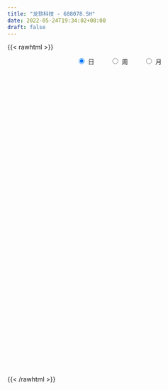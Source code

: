 ```yaml
---
title: "龙软科技 - 688078.SH"
date: 2022-05-24T19:34:02+08:00
draft: false
---
```

{{< rawhtml >}}
    <div style="text-align: center">
        <label style="padding: 1rem;"><input style="margin-right: .5rem" type="radio" name="period" value="D" checked onclick="period_change(this)">日</label>
        <label style="padding: 1rem;"><input style="margin-right: .5rem" type="radio" name="period" value="W" onclick="period_change(this)">周</label>
        <label style="padding: 1rem;"><input style="margin-right: .5rem" type="radio" name="period" value="M" onclick="period_change(this)">月</label>
    </div>
    <div id="chart" style="height: 700px;"></div> 
    <script type="text/javascript">
        const D_v = [3347.91,2958.05,4253.71,2384.46,2869.28,2880.48,3895.31,14951.91,37761.7,52532.53,95280.37,53285.1,55442.01,65641.2,58856.73,38584.21,38220.33,39480.1,41268.22,19496.57,48606.63,83011.8,58231.96,30424.63,44444.43,40282.33,37737.22,34649.84,32855.78,38092.8,26852.49,19913.85,25178.53,27197.74,24350.46,18168.72,23297.88,31783.23,24109.52,21969.27,20465.96,22373.16,18227.17,13325.61,9076.56,14297.14,23288.25,11866.44,12170.57,14329.07,16183.72,19615.02,21049.87,21645.97,19794.25,13628.44,19481.62,21563.45,22774.48,17848.48,14869.9,13517.25,19126.38,13416.52,30444.36,50697.19,20904.3,19815.69,36785.46,14796.67,13150.85,16101.46,12131.3,24741.67,38521.7,30858.49,13915.77,14799.04,9566.1,9844.14,8336.11,10310.3,11204.02,6925.48,5375.64,10021.61,9330.09,9791.66,9012.9,6034.76,4314.62,6408.19,5714.11,5237.77,5268.48,4436.56,5505.54,5655.45,3059.22,5112.79,3271.05,3073.6,2970.61,5963.13,4252.0,4049.64,7891.03,3437.72,3549.46,9377.96,12422.2,5409.84,9146.55,9115.31,8383.23,7322.19,5115.99,5915.71,4321.92,19150.09,22849.2,11527.44,7978.35,6647.62,7075.58,12014.35,5700.66,8920.65,4580.02,6734.86,6608.66,8459.05,5583.22,10847.96,7048.86,5367.73,4973.97,4604.39,2664.89,3566.41,3847.49,5534.55,2460.88,4373.47,4548.01,8086.47,2431.18,2719.26,2611.41,3210.44,2710.4,4616.62,3433.89,2312.0,3888.16,2742.72,2782.41,3874.95,9638.37,8171.16,4855.52,7711.57,4001.44,7966.29,10264.48,3544.82,2429.98,1934.95,4075.03,3755.34,5223.64,5070.69,13935.18,7323.8,5314.65,3291.64,3122.78,3727.01,2976.97,2280.91,2226.74,3852.88,1956.33,2617.35,1575.91,1895.35,4544.64,1835.93,1641.78,1676.78,2284.52,1801.63,2789.01,10335.48,6076.49,3008.28,1775.04,2944.97,1997.25,2468.36,3052.51,2665.08,3930.56,2286.86,2396.67,4882.29,5467.85,2934.61,2136.1,5040.38,5366.84,6558.66,2990.66,3637.5,7029.51,4427.37,3663.56,3886.59,9497.78,15432.83,16426.81,14176.66,14139.91,8824.0,7052.44,9560.96,11522.41,7322.41,3135.14,10715.84,15423.38,9464.95,6658.42,7940.83,8228.74,6589.04,13773.59,13900.86,8953.02,8930.78,7883.82,4516.02,2482.51,3485.08,4744.64,4588.78,2670.04,3392.59,3181.81,8618.98]
const D_histogram = [0.0,0.0091067806,0.0219364147,0.0097202748,-0.0182140118,-0.0297393816,-0.0544246945,0.0295441296,0.3776676217,0.9318985228,1.415976326,1.5032289035,1.5679060389,1.6546163897,1.4562007685,1.1800637027,0.8670046804,0.8136493956,0.7457009482,0.5943273011,0.9144042219,1.2928258328,1.1900883939,0.9166207761,0.8358367714,0.8020120576,0.8952833243,1.0029055245,1.0652761935,0.7306171811,0.2949798843,0.0333260627,-0.3626316506,-0.6885656857,-0.8707277321,-0.9652057861,-1.0540448682,-1.2680876857,-1.3878571239,-1.4790714998,-1.587382527,-1.5086536521,-1.3203620134,-1.2155725642,-1.1119046806,-1.0619687334,-0.8574482635,-0.7653193121,-0.6940517035,-0.6964004427,-0.813609294,-0.7600263913,-0.5858824585,-0.7538803941,-0.5934151521,-0.5323739821,-0.3249678953,-0.0727586631,0.2503173755,0.3312621445,0.2960462504,0.2348878764,0.3282994689,0.4196588098,1.0509801044,1.4795001851,1.6154778251,1.5648988047,1.2797199828,1.0080159129,0.6386724915,0.7444657186,0.7270992156,1.0233067401,1.7355151256,2.1639845453,2.0673964225,1.6655485988,1.2165407376,0.9770335711,0.9400798458,0.8851962107,0.7882102447,0.52217203,0.2136981197,0.3511870254,0.0761401876,0.1678484669,-0.0151570582,-0.3803884798,-0.6113808367,-0.9503336544,-1.4309272202,-1.7745002196,-2.0837435667,-2.2508900592,-2.551129442,-2.3852845162,-2.2027913029,-2.1552803656,-2.0700194501,-1.9012051161,-1.6160036241,-1.2983106501,-1.1071988047,-0.7763932477,-0.4890866397,-0.4707942227,-0.4604544756,-0.2655001277,-0.3667541779,-0.6373687117,-1.0016681001,-1.1602767329,-1.1276046066,-1.0071778262,-0.801501834,-0.4085691185,-0.1248058263,0.8196404487,1.5265243658,1.8536118092,1.9866346297,1.942103192,1.6870999568,1.5000739983,1.228776072,0.9782696787,0.8487831121,0.7631991329,0.4483521199,0.4139340412,0.1665309794,-0.1656053722,-0.2697251158,-0.3752419045,-0.4162355238,-0.5919961849,-0.7058720486,-0.8704671461,-0.9718472802,-0.9949776019,-0.9522634256,-0.8163110174,-0.551669562,-0.2469104905,-0.0358489775,-0.0036387336,-0.0636388508,-0.1743343703,-0.184328589,0.0994505331,0.2026140391,0.2387382993,0.0279825847,-0.0638229172,-0.2226974608,-0.2770805503,-0.5061502689,-0.7198674387,-0.8165719286,-0.7562191829,-0.7384737401,-0.5651961713,-0.3986770147,-0.2905396857,-0.2887317504,-0.2444901605,-0.1551135538,-0.0500241694,0.0519052883,0.099435515,0.4096537889,0.5830482199,0.6786706236,0.5609813615,0.17995572,0.0487710579,-0.2128497398,-0.4766699887,-0.5391243421,-0.6732869674,-0.7200912961,-0.7867271408,-0.769132593,-0.5957540773,-0.3692613977,-0.1731780063,-0.0371372228,0.0364563402,0.2173609142,0.1579399313,0.1885994374,0.1359895791,0.1802124547,0.2189453318,0.2060206566,0.190116198,0.091517371,0.0126794657,-0.1391411273,-0.1596386988,-0.0462584043,-0.0997427825,-0.3404460817,-0.3348309336,-0.1115372545,0.0159200228,0.0512108092,-0.0405034961,-0.0692162461,-0.1633853216,-0.2406035492,-0.2042516207,-0.2218859027,-0.084105788,0.0818701609,0.2680547419,0.5358472404,0.6745555283,0.9595963425,1.1104594009,0.9776848694,0.6712319155,0.3320077247,-0.0329394096,0.1318714368,0.0975513972,0.0307327044,0.0294742795,0.2089013093,0.0995497111,-0.0038189483,-0.0193229781,-0.1083461216,-0.0589594142,0.3837496276,0.6605600582,0.7259915303,0.8207460132,0.8255078555,0.7894997685,0.7203743156,0.5654711658,0.4682966419,0.4368590743,0.3215556785,0.3076934673,0.2380989783,0.1296582167]
const D_fast = [0.0,0.0113834758,0.0296972135,0.0199111423,-0.0125766473,-0.0315368625,-0.0698283489,0.0215265076,0.464066905,1.2512724369,2.0893443215,2.5524041249,3.00905777,3.5094222182,3.6750567891,3.6939356491,3.5976277969,3.7476848609,3.8661616505,3.8633698287,4.412047805,5.1136758742,5.3084605338,5.26414811,5.3923232981,5.5590015987,5.8760936964,6.2344422778,6.5631319952,6.411127278,6.0492349523,5.7959126464,5.3092970204,4.8112215639,4.4113775845,4.0755980839,3.7232477848,3.1921830458,2.7254493267,2.2644670758,1.7593104169,1.4608758787,1.319077014,1.1199733222,0.9456650357,0.7301087995,0.7202672036,0.621066327,0.5188210096,0.3423721598,0.021760985,-0.1146627102,-0.086989392,-0.443457426,-0.4313459721,-0.5033982976,-0.3772341846,-0.1432146182,0.2424407643,0.4062010694,0.444996738,0.4425603331,0.6180467927,0.8143208361,1.7083871568,2.5067822838,3.0466293801,3.3872750609,3.4220262346,3.4023261429,3.1926508444,3.4845605012,3.6489688021,4.2010030116,5.3470901785,6.3165557345,6.7368167174,6.7513560433,6.6064833666,6.6112345929,6.8093008289,6.9757162466,7.0757828417,6.9402876345,6.6852382541,6.9105239162,6.6545121253,6.7881825213,6.6013877316,6.1410591901,5.757221624,5.1806853928,4.3423600219,3.5551619676,2.7249827289,1.9951137215,1.0570919782,0.626615775,0.2584111625,-0.2328979916,-0.6651419386,-0.9716288836,-1.0904282976,-1.0973129861,-1.183000842,-1.0462935969,-0.8812586488,-0.9806647875,-1.0854386593,-0.9568593433,-1.149801938,-1.5797586497,-2.1944750631,-2.6431528791,-2.8923819045,-3.0237495807,-3.0184490469,-2.7276586111,-2.4750967755,-1.3257403883,-0.2372253797,0.553265016,1.182946494,1.6239408542,1.7907126082,1.9787051493,2.014601241,2.0086622674,2.0913714788,2.1965872828,1.9938282998,2.0628937314,1.8571234145,1.4835857198,1.3120346973,1.1127074324,0.9676549322,0.6438952248,0.353551349,-0.028660535,-0.3730024892,-0.6448772113,-0.8402288915,-0.9083542376,-0.7816301727,-0.5385987239,-0.3364994551,-0.3051988947,-0.3811087246,-0.5353878366,-0.5914642026,-0.2828224472,-0.1290054314,-0.0331965965,-0.2369566649,-0.3447178961,-0.5592668049,-0.682920032,-1.0385273178,-1.4322113472,-1.7330588193,-1.8617608693,-2.0286338615,-1.9966553356,-1.9298054326,-1.894303025,-1.9646780273,-1.9815589775,-1.9309607593,-1.8383774173,-1.7234716374,-1.651082532,-1.2384508109,-0.9192943249,-0.6540042653,-0.6314481871,-0.9674848986,-1.0864767962,-1.4013100289,-1.784297775,-1.9815332139,-2.284017581,-2.5108447338,-2.7741623636,-2.9488509641,-2.9244109677,-2.7902336376,-2.6374447477,-2.5106882699,-2.4279806219,-2.1927358193,-2.2126718193,-2.1348624539,-2.1534749174,-2.0641989282,-1.9707297181,-1.9321492291,-1.9005246383,-1.9762441225,-2.0519121614,-2.2385180362,-2.2989252825,-2.197109589,-2.2755296629,-2.6013444824,-2.6794370678,-2.4840277022,-2.3525904192,-2.3044969306,-2.4063371098,-2.4523539214,-2.5873693273,-2.7247384422,-2.7394494189,-2.8125551765,-2.6958015088,-2.5093580198,-2.2561597532,-1.8544054446,-1.5470582747,-1.0221183749,-0.5936404662,-0.4819937803,-0.6206387554,-0.876861015,-1.2500430018,-1.0522642962,-1.0621964864,-1.1213320032,-1.1152218581,-0.8835695011,-0.9680336715,-1.072357068,-1.0926918423,-1.2088015162,-1.1741546623,-0.6355082136,-0.1935577685,0.0533715862,0.3533125724,0.5644513785,0.7258182337,0.8367863597,0.8232510013,0.8431506379,0.9209278388,0.8860133627,0.9490745184,0.939004774,0.8629785666]
const D_slow = [0.0,0.0022766952,0.0077607988,0.0101908675,0.0056373646,-0.0017974808,-0.0154036545,-0.0080176221,0.0863992834,0.3193739141,0.6733679955,1.0491752214,1.4411517311,1.8548058285,2.2188560207,2.5138719463,2.7306231165,2.9340354653,3.1204607024,3.2690425277,3.4976435831,3.8208500413,4.1183721398,4.3475273339,4.5564865267,4.7569895411,4.9808103722,5.2315367533,5.4978558017,5.6805100969,5.754255068,5.7625865837,5.671928671,5.4997872496,5.2821053166,5.04080387,4.777292653,4.4602707316,4.1133064506,3.7435385756,3.3466929439,2.9695295309,2.6394390275,2.3355458864,2.0575697163,1.7920775329,1.5777154671,1.386385639,1.2128727132,1.0387726025,0.835370279,0.6453636812,0.4988930665,0.310422968,0.16206918,0.0289756845,-0.0522662893,-0.0704559551,-0.0078766112,0.0749389249,0.1489504875,0.2076724566,0.2897473238,0.3946620263,0.6574070524,1.0272820987,1.431151555,1.8223762561,2.1423062518,2.3943102301,2.5539783529,2.7400947826,2.9218695865,3.1776962715,3.6115750529,4.1525711892,4.6694202949,5.0858074445,5.389942629,5.6342010217,5.8692209832,6.0905200359,6.287572597,6.4181156045,6.4715401344,6.5593368908,6.5783719377,6.6203340544,6.6165447899,6.5214476699,6.3686024607,6.1310190471,5.7732872421,5.3296621872,4.8087262955,4.2460037807,3.6082214202,3.0119002912,2.4612024654,1.922382374,1.4048775115,0.9295762325,0.5255753265,0.200997664,-0.0758020372,-0.2699003492,-0.3921720091,-0.5098705648,-0.6249841837,-0.6913592156,-0.7830477601,-0.942389938,-1.192806963,-1.4828761463,-1.7647772979,-2.0165717545,-2.216947213,-2.3190894926,-2.3502909491,-2.145380837,-1.7637497455,-1.3003467932,-0.8036881358,-0.3181623378,0.1036126514,0.478631151,0.785825169,1.0303925887,1.2425883667,1.4333881499,1.5454761799,1.6489596902,1.6905924351,1.649191092,1.5817598131,1.4879493369,1.383890456,1.2358914098,1.0594233976,0.8418066111,0.598844791,0.3501003906,0.1120345341,-0.0920432202,-0.2299606107,-0.2916882333,-0.3006504777,-0.3015601611,-0.3174698738,-0.3610534664,-0.4071356136,-0.3822729803,-0.3316194706,-0.2719348957,-0.2649392496,-0.2808949789,-0.3365693441,-0.4058394816,-0.5323770489,-0.7123439085,-0.9164868907,-1.1055416864,-1.2901601214,-1.4314591642,-1.5311284179,-1.6037633393,-1.6759462769,-1.737068817,-1.7758472055,-1.7883532479,-1.7753769258,-1.750518047,-1.6481045998,-1.5023425448,-1.3326748889,-1.1924295486,-1.1474406186,-1.1352478541,-1.1884602891,-1.3076277862,-1.4424088718,-1.6107306136,-1.7907534376,-1.9874352228,-2.1797183711,-2.3286568904,-2.4209722398,-2.4642667414,-2.4735510471,-2.4644369621,-2.4100967335,-2.3706117507,-2.3234618913,-2.2894644965,-2.2444113829,-2.1896750499,-2.1381698858,-2.0906408363,-2.0677614935,-2.0645916271,-2.0993769089,-2.1392865836,-2.1508511847,-2.1757868803,-2.2608984007,-2.3446061342,-2.3724904478,-2.3685104421,-2.3557077398,-2.3658336138,-2.3831376753,-2.4239840057,-2.484134893,-2.5351977982,-2.5906692739,-2.6116957209,-2.5912281806,-2.5242144952,-2.390252685,-2.221613803,-1.9817147174,-1.7040998671,-1.4596786498,-1.2918706709,-1.2088687397,-1.2171035921,-1.1841357329,-1.1597478836,-1.1520647075,-1.1446961377,-1.0924708103,-1.0675833826,-1.0685381197,-1.0733688642,-1.1004553946,-1.1151952481,-1.0192578412,-0.8541178267,-0.6726199441,-0.4674334408,-0.2610564769,-0.0636815348,0.1164120441,0.2577798355,0.374853996,0.4840687646,0.5644576842,0.641381051,0.7009057956,0.7333203498]
const D_data = [['2021-05-13', 22.2502, 22.3388, 22.2502, 22.5259],['2021-05-14', 22.5611, 22.4815, 22.3324, 22.7102],['2021-05-17', 22.4815, 22.6009, 21.9446, 22.6506],['2021-05-18', 22.4418, 22.3026, 22.2131, 22.5312],['2021-05-19', 22.2926, 21.9943, 21.9744, 22.4318],['2021-05-20', 22.0043, 22.0739, 21.9744, 22.2727],['2021-05-21', 22.0739, 21.7756, 21.7656, 22.233],['2021-05-24', 22.4517, 23.2869, 22.4517, 24.3409],['2021-05-25', 23.3267, 27.9403, 23.3267, 27.9403],['2021-05-26', 31.7685, 33.5284, 29.929, 33.5284],['2021-05-27', 35.1889, 36.4815, 32.8423, 39.7727],['2021-05-28', 36.2528, 34.3537, 33.7969, 36.2528],['2021-05-31', 34.2244, 35.8949, 33.6875, 37.0185],['2021-06-01', 35.0994, 38.1122, 34.8011, 39.6932],['2021-06-02', 36.7898, 35.7756, 34.483, 39.5341],['2021-06-03', 36.2926, 34.9105, 34.9105, 37.9332],['2021-06-04', 34.9105, 34.0455, 32.8125, 36.0341],['2021-06-07', 34.7614, 37.3864, 33.8963, 37.3864],['2021-06-08', 37.7841, 37.9332, 36.1932, 39.0767],['2021-06-09', 38.5497, 37.2869, 36.7898, 38.5795],['2021-06-10', 37.9233, 44.7443, 37.7841, 44.7443],['2021-06-11', 48.6222, 48.7812, 46.7429, 53.6435],['2021-06-15', 48.7216, 45.0625, 41.7614, 48.7315],['2021-06-16', 45.7585, 43.3523, 43.1435, 47.3295],['2021-06-17', 44.1378, 46.1463, 42.0, 47.3395],['2021-06-18', 44.9929, 47.7472, 44.9929, 50.7102],['2021-06-21', 48.1548, 50.8793, 48.1548, 53.4943],['2021-06-22', 52.9077, 53.0966, 50.9588, 55.2344],['2021-06-23', 53.0866, 54.5881, 49.7159, 55.1847],['2021-06-24', 53.4943, 50.392, 48.9702, 54.5881],['2021-06-25', 50.5114, 48.2642, 47.7273, 50.5114],['2021-06-28', 48.4233, 49.5071, 48.4233, 50.5909],['2021-06-29', 48.2244, 46.723, 46.0866, 50.4119],['2021-06-30', 46.7827, 46.017, 45.7386, 49.1293],['2021-07-01', 45.9375, 46.5838, 45.321, 48.652],['2021-07-02', 46.733, 46.9318, 45.3608, 48.4034],['2021-07-05', 47.9361, 46.3949, 44.1676, 47.9361],['2021-07-06', 46.5937, 43.7301, 42.7656, 47.2003],['2021-07-07', 43.5909, 43.5511, 40.767, 46.4645],['2021-07-08', 42.7557, 42.7457, 41.5625, 43.4418],['2021-07-09', 42.8452, 41.2642, 39.902, 43.5511],['2021-07-12', 41.0156, 42.7358, 40.777, 43.9489],['2021-07-13', 43.8097, 44.098, 41.9702, 44.5455],['2021-07-14', 43.4616, 43.1832, 43.0241, 44.6449],['2021-07-15', 42.696, 43.1136, 41.3338, 43.4517],['2021-07-16', 43.1932, 42.2585, 42.2585, 44.4858],['2021-07-19', 41.8509, 44.3565, 41.304, 44.9531],['2021-07-20', 44.0284, 43.3125, 43.1335, 45.0923],['2021-07-21', 42.7557, 43.0938, 42.2585, 43.8196],['2021-07-22', 43.0838, 41.9602, 41.9105, 44.1278],['2021-07-23', 41.7813, 39.723, 39.5938, 42.5668],['2021-07-26', 40.5185, 41.1648, 40.5185, 42.8551],['2021-07-27', 40.8764, 42.8352, 40.8764, 44.6946],['2021-07-28', 42.6562, 38.0824, 37.7841, 43.4815],['2021-07-29', 39.7727, 41.6719, 39.2259, 42.1094],['2021-07-30', 41.9503, 40.5881, 39.7727, 42.1591],['2021-08-02', 40.3594, 42.8054, 39.7827, 43.6307],['2021-08-03', 43.6307, 44.446, 42.8551, 46.2358],['2021-08-04', 44.0582, 46.9616, 43.6307, 47.4688],['2021-08-05', 47.1108, 45.2614, 44.5455, 47.1307],['2021-08-06', 44.0483, 44.1974, 43.75, 45.7386],['2021-08-09', 44.1974, 43.8494, 43.2528, 45.0625],['2021-08-10', 43.8097, 46.1364, 43.5014, 46.2457],['2021-08-11', 46.5341, 46.9616, 45.1023, 47.3892],['2021-08-12', 46.6634, 56.358, 46.6634, 56.358],['2021-08-13', 54.2301, 57.8295, 54.2301, 61.4389],['2021-08-16', 59.6591, 57.1136, 55.7415, 59.6591],['2021-08-17', 56.1392, 56.517, 54.9261, 58.3466],['2021-08-18', 53.6932, 54.0909, 46.7628, 54.8864],['2021-08-19', 52.6989, 53.9915, 51.7045, 55.4332],['2021-08-20', 53.0668, 52.0426, 50.3224, 54.0909],['2021-08-23', 54.6577, 58.2173, 52.142, 58.5455],['2021-08-24', 58.0483, 57.9091, 55.7812, 59.2514],['2021-08-25', 57.392, 63.7358, 56.875, 68.608],['2021-08-26', 67.027, 73.2812, 64.6307, 76.483],['2021-08-27', 74.1761, 74.9418, 72.6747, 78.5511],['2021-08-30', 75.6676, 71.5909, 69.831, 75.6676],['2021-08-31', 70.8452, 68.608, 66.2216, 71.1435],['2021-09-01', 71.5213, 67.6136, 66.9176, 72.6151],['2021-09-02', 66.4006, 70.0398, 66.0028, 74.2756],['2021-09-03', 70.7756, 73.4205, 69.4929, 74.5639],['2021-09-06', 69.652, 74.5341, 69.6023, 75.6974],['2021-09-07', 75.5483, 75.1506, 72.2273, 78.3224],['2021-09-08', 75.1506, 73.4801, 70.5568, 75.8565],['2021-09-09', 75.071, 72.6051, 70.5966, 75.1307],['2021-09-10', 70.0199, 78.8892, 70.0199, 79.2074],['2021-09-13', 79.446, 74.4545, 71.7599, 79.446],['2021-09-14', 71.6009, 79.5952, 71.5909, 80.7188],['2021-09-15', 83.3935, 76.9105, 74.5739, 83.3935],['2021-09-16', 78.8395, 73.9176, 73.142, 78.8395],['2021-09-17', 76.5426, 74.5043, 72.1179, 76.5426],['2021-09-22', 74.0767, 71.8693, 68.0213, 74.3452],['2021-09-23', 70.5966, 67.7628, 66.9773, 71.571],['2021-09-24', 68.1108, 66.7486, 65.2173, 69.1051],['2021-09-27', 67.8523, 64.581, 63.5767, 68.8963],['2021-09-28', 64.6207, 63.9744, 60.9815, 65.625],['2021-09-29', 63.9744, 59.669, 58.8935, 63.9744],['2021-09-30', 62.0554, 63.6364, 57.6804, 64.1534],['2021-10-08', 61.0909, 63.3381, 61.0909, 64.581],['2021-10-11', 64.1832, 60.8324, 59.2216, 64.8991],['2021-10-12', 60.9815, 60.206, 59.1719, 62.2344],['2021-10-13', 61.2401, 60.5142, 60.1562, 63.9148],['2021-10-14', 60.4744, 61.8963, 59.152, 63.1392],['2021-10-15', 62.0952, 62.821, 61.6577, 66.0724],['2021-10-18', 62.821, 61.6577, 60.7528, 64.6207],['2021-10-19', 61.6577, 64.044, 60.4347, 64.9986],['2021-10-20', 65.5057, 64.6207, 60.9815, 65.9631],['2021-10-21', 64.4318, 61.6278, 60.9815, 64.4318],['2021-10-22', 61.6477, 61.1506, 59.6591, 62.6918],['2021-10-25', 63.4375, 63.6364, 61.1506, 68.608],['2021-10-26', 61.6477, 59.8182, 55.642, 62.4432],['2021-10-27', 59.6591, 56.1591, 55.8409, 61.0114],['2021-10-28', 55.5923, 52.4503, 52.0625, 56.9347],['2021-10-29', 52.7088, 52.5497, 52.4503, 55.6818],['2021-11-01', 53.196, 53.4545, 51.5057, 54.8764],['2021-11-02', 53.4844, 53.8423, 53.2955, 55.2841],['2021-11-03', 53.8423, 54.767, 53.8423, 56.5866],['2021-11-04', 54.8267, 57.929, 54.6179, 59.142],['2021-11-05', 58.6648, 57.8494, 56.7756, 59.1122],['2021-11-08', 59.6591, 69.4233, 57.6705, 69.4233],['2021-11-09', 69.2642, 71.5909, 66.6193, 76.1648],['2021-11-10', 69.9801, 70.7756, 69.6023, 72.1776],['2021-11-11', 69.6023, 70.9844, 68.7472, 72.0881],['2021-11-12', 71.3324, 70.4972, 68.608, 72.9134],['2021-11-15', 70.2983, 68.4886, 67.5142, 70.3679],['2021-11-16', 68.6577, 69.4631, 64.0341, 70.0994],['2021-11-17', 66.7784, 68.3494, 66.7784, 70.5966],['2021-11-18', 70.1591, 68.2102, 67.6136, 73.2812],['2021-11-19', 68.0511, 69.5923, 65.7543, 69.5923],['2021-11-22', 68.2997, 70.3977, 66.8381, 72.9631],['2021-11-23', 74.1165, 67.1364, 66.8281, 74.4744],['2021-11-24', 66.3409, 70.2784, 66.2812, 71.392],['2021-11-25', 70.1392, 67.3153, 67.2358, 70.5966],['2021-11-26', 67.0568, 64.919, 62.1946, 67.6037],['2021-11-29', 65.1278, 66.6491, 62.642, 67.1861],['2021-11-30', 66.8977, 66.0227, 65.5256, 68.608],['2021-12-01', 67.027, 66.321, 64.9986, 67.3452],['2021-12-02', 66.5994, 63.8253, 62.642, 66.5994],['2021-12-03', 65.2372, 63.4574, 62.9105, 65.2372],['2021-12-06', 63.3679, 61.5682, 60.9119, 64.2827],['2021-12-07', 64.5213, 61.0014, 59.8679, 64.5213],['2021-12-08', 60.6534, 60.9219, 60.027, 62.2244],['2021-12-09', 60.1761, 61.0511, 60.1761, 61.9261],['2021-12-10', 61.5284, 61.9957, 60.1562, 63.5668],['2021-12-13', 64.4815, 64.1236, 61.4489, 65.1179],['2021-12-14', 63.179, 65.8139, 62.7614, 67.1165],['2021-12-15', 67.8026, 65.8835, 65.2273, 68.1207],['2021-12-16', 66.6193, 64.2429, 63.6364, 66.6193],['2021-12-17', 64.6207, 62.9403, 61.8267, 64.6207],['2021-12-20', 62.7415, 61.6974, 61.2102, 63.8153],['2021-12-21', 62.2443, 62.4332, 61.1207, 63.0099],['2021-12-22', 61.8466, 66.7685, 61.8466, 67.0767],['2021-12-23', 66.7685, 65.625, 65.2273, 68.3097],['2021-12-24', 66.321, 65.2969, 62.7116, 66.321],['2021-12-27', 64.6705, 61.7969, 60.6534, 64.6705],['2021-12-28', 61.6477, 62.4134, 61.6278, 63.7855],['2021-12-29', 63.875, 60.733, 60.6733, 64.1236],['2021-12-30', 59.9375, 61.2102, 59.9276, 62.4233],['2021-12-31', 61.5582, 57.8693, 57.8494, 61.5582],['2022-01-04', 58.6051, 56.2784, 54.8963, 58.9134],['2022-01-05', 56.2784, 56.169, 55.1847, 57.392],['2022-01-06', 56.169, 57.2628, 56.169, 61.946],['2022-01-07', 57.5511, 56.169, 55.483, 58.3764],['2022-01-10', 56.3381, 57.919, 52.4901, 58.1378],['2022-01-11', 57.919, 58.1577, 55.0256, 61.3991],['2022-01-12', 57.0043, 57.6705, 56.3381, 57.9886],['2022-01-13', 59.1122, 56.169, 55.8409, 59.3707],['2022-01-14', 56.169, 56.3679, 55.1847, 57.3622],['2022-01-17', 56.4773, 56.8849, 55.1349, 57.8494],['2022-01-18', 57.5213, 57.2727, 56.8849, 59.0923],['2022-01-19', 58.1776, 57.5412, 55.7116, 58.6648],['2022-01-20', 57.5412, 57.0739, 55.8707, 58.2173],['2022-01-21', 57.4616, 61.2997, 55.2642, 63.517],['2022-01-24', 61.2997, 61.071, 58.3168, 62.0057],['2022-01-25', 59.7386, 61.1307, 58.5455, 61.6378],['2022-01-26', 59.3409, 58.7145, 57.1733, 61.0412],['2022-01-27', 58.7244, 54.1903, 53.6932, 58.7244],['2022-01-28', 54.2003, 55.8608, 51.7045, 57.1733],['2022-02-07', 56.3778, 52.9276, 52.5199, 56.3778],['2022-02-08', 52.9375, 51.0185, 50.5909, 53.7727],['2022-02-09', 51.0185, 52.0526, 50.2628, 52.2315],['2022-02-10', 51.9034, 49.9148, 48.7912, 53.3849],['2022-02-11', 49.9148, 49.7159, 48.6023, 50.7003],['2022-02-14', 49.8651, 48.2841, 40.767, 49.8651],['2022-02-15', 47.7969, 48.2841, 46.1264, 48.6719],['2022-02-16', 48.7216, 49.8849, 47.8068, 50.5611],['2022-02-17', 49.875, 50.9091, 48.7415, 52.2116],['2022-02-18', 49.8452, 51.108, 49.8452, 52.1023],['2022-02-21', 50.1435, 50.8196, 50.1435, 52.2017],['2022-02-22', 49.8054, 50.2528, 49.4972, 52.0923],['2022-02-23', 50.223, 52.0426, 50.0739, 52.5398],['2022-02-24', 52.0426, 49.169, 48.7812, 52.8778],['2022-02-25', 49.169, 50.0241, 48.4034, 51.0483],['2022-02-28', 50.6605, 48.7216, 47.7273, 51.6847],['2022-03-01', 48.831, 49.7159, 46.8821, 50.3722],['2022-03-02', 49.2287, 49.7159, 48.2344, 50.6804],['2022-03-03', 49.4375, 49.0, 48.6023, 49.7656],['2022-03-04', 49.706, 48.7415, 47.7273, 49.706],['2022-03-07', 48.4233, 47.2102, 46.9716, 48.4233],['2022-03-08', 46.733, 46.723, 45.5, 48.3139],['2022-03-09', 45.7486, 44.8338, 41.7813, 47.0312],['2022-03-10', 45.2415, 45.5895, 43.8594, 47.0312],['2022-03-11', 43.8594, 47.1307, 42.0, 47.25],['2022-03-14', 46.6136, 44.8338, 44.277, 46.6136],['2022-03-15', 44.2472, 41.1946, 41.1946, 45.5497],['2022-03-16', 42.0696, 43.044, 41.4233, 44.2571],['2022-03-17', 43.5511, 45.8778, 42.2585, 46.4744],['2022-03-18', 45.7287, 45.2514, 43.8892, 46.723],['2022-03-21', 45.0426, 44.2273, 43.2528, 45.5099],['2022-03-22', 44.1477, 42.1491, 41.0952, 44.1477],['2022-03-23', 41.8707, 42.2287, 40.9162, 43.919],['2022-03-24', 41.642, 40.6378, 40.3693, 42.6264],['2022-03-25', 40.6378, 39.8722, 39.7827, 41.4631],['2022-03-28', 40.4489, 40.6477, 39.4347, 41.9403],['2022-03-29', 40.777, 39.4844, 38.7983, 41.473],['2022-03-30', 40.2699, 41.2642, 40.2699, 41.9602],['2022-03-31', 41.1946, 42.0696, 40.0014, 42.8551],['2022-04-01', 41.9702, 43.054, 41.831, 43.1136],['2022-04-06', 43.054, 45.2812, 42.9247, 46.4048],['2022-04-07', 45.2812, 44.9233, 44.277, 46.4347],['2022-04-08', 44.9134, 48.2642, 43.2926, 49.5668],['2022-04-11', 47.419, 48.3338, 46.3452, 49.517],['2022-04-12', 48.821, 45.4403, 44.5455, 48.821],['2022-04-13', 44.446, 42.5369, 39.7727, 45.2315],['2022-04-14', 42.7159, 40.598, 39.8224, 42.7259],['2022-04-15', 41.2045, 38.3111, 37.794, 41.2045],['2022-04-18', 38.5497, 44.277, 38.3608, 44.625],['2022-04-19', 44.267, 42.0597, 40.9261, 44.267],['2022-04-20', 42.3082, 41.2642, 40.8963, 43.3125],['2022-04-21', 40.7074, 41.7614, 40.7074, 43.9687],['2022-04-22', 42.2088, 44.446, 40.429, 45.9276],['2022-04-25', 43.0639, 40.9858, 40.8665, 44.1974],['2022-04-26', 41.2642, 40.3693, 39.8821, 42.9446],['2022-04-27', 40.5682, 40.9858, 38.3409, 41.2741],['2022-04-28', 40.7472, 39.5739, 38.5497, 40.7472],['2022-04-29', 39.7727, 40.9759, 38.0824, 41.3437],['2022-05-05', 41.2045, 47.2202, 40.9759, 48.7017],['2022-05-06', 47.7273, 47.3793, 44.7543, 51.2571],['2022-05-09', 48.9901, 46.1065, 44.8736, 49.1591],['2022-05-10', 45.5398, 47.4489, 44.3764, 49.2088],['2022-05-11', 48.1648, 47.2003, 46.733, 49.7855],['2022-05-12', 46.8423, 47.2301, 46.2358, 48.7017],['2022-05-13', 47.1, 47.14, 46.49, 48.41],['2022-05-16', 48.0, 46.0, 45.75, 48.24],['2022-05-17', 45.64, 46.5, 44.71, 46.82],['2022-05-18', 47.2, 47.4, 45.9, 48.38],['2022-05-19', 46.08, 46.33, 46.08, 47.08],['2022-05-20', 46.28, 47.59, 46.02, 48.0],['2022-05-23', 47.78, 46.98, 46.7, 48.74],['2022-05-24', 47.8, 46.26, 45.81, 51.3]]
const W_v = [357938.6,273909.68,220042.14,176116.25,202139.23,221998.41,140100.35,118406.6,99884.02,67786.69,61349.35,38599.4,29513.93,21201.58,22638.81,34536.76,53510.55,54585.42,54909.11,56323.41,32505.03,90799.51,49755.84,71874.76,28830.16,50244.36,107188.84,88520.38,45841.24,29001.68,38361.24,25031.62,35713.75,26545.79,24763.36,24037.42,19215.42,14947.73,5838.16,1856.57,12213.01,9816.6,14188.53,13244.0,11966.65,11637.91,9337.35,7481.25,20230.61,14986.55,14220.44,21460.99,23760.17,23024.0,27288.86,22676.84,19297.99,11620.84,8480.17,24301.48,20250.27,18444.39,13438.07,17151.78,20510.2,11997.7,16329.71,30867.19,27431.87,9217.96,14401.57,16283.24,253811.61,256744.48,231863.32,173383.35,170188.13,114809.3,121625.86,77299.64,77838.05,95733.55,96537.93,127201.7,105452.97,122354.62,56461.16,43837.05,38484.03,17360.07,20866.03,3059.22,20391.18,23179.85,45471.86,31059.04,68152.7,38291.26,38233.75,24659.84,19782.8,20396.33,16283.35,22926.61,24739.69,26140.52,32059.88,22779.88,13293.83,12469.18,10193.72,24140.26,14113.76,17968.28,22092.64,22644.53,41357.42,53753.97,48119.18,38881.98,27674.45,32766.15,18881.13,11800.79]
const W_histogram = [0.0,0.1319111111,0.4018016841,0.6505883645,0.7853478028,0.8035280812,0.7702263231,0.1813866825,-0.0131340807,-0.4329038403,-0.8039485074,-1.1644282143,-1.4542261536,-1.5705561389,-1.5278492394,-1.316073089,-1.4759298375,-1.2718180666,-0.9561626144,-0.9181728042,-0.7340269698,-0.2330702421,-0.0869167939,0.0994656815,0.2124613075,0.3663915335,0.7286997156,0.6826216869,0.4090741768,0.3915066351,0.3622628271,0.3886045952,0.4029175728,0.3608931522,0.3785584958,0.1528812155,0.1600009144,0.0389834402,-0.068126579,-0.0608557273,-0.0411924752,-0.0649615928,-0.2691192014,-0.3262256209,-0.3307710141,-0.2354116843,-0.216985583,-0.1781301999,-0.4020447111,-0.6322380654,-0.7906556857,-0.8280043879,-0.9031190684,-0.8891034635,-0.9184501994,-0.9361675758,-0.9447842319,-0.815663075,-0.5567400378,-0.3160984198,-0.0686493923,0.0106559527,0.1682569296,0.2802160133,0.4016620587,0.4777893424,0.5713265947,0.6067420418,0.5384027452,0.4526212756,0.4495341762,0.4061882072,1.1867090869,1.617619241,2.7631908142,3.2839622809,3.4773178266,3.3293695009,2.6910035735,2.1977311444,1.5909860013,1.158317111,1.0299254558,1.7362636519,1.6855344223,2.9897875192,3.5096725957,3.9487639743,3.6763637687,2.7487983328,1.7492847908,0.9326612715,0.2573894011,-0.3680746813,-1.3709817486,-1.6676601586,-1.0333962453,-0.7114312149,-0.8409560015,-1.0397960557,-1.2692945287,-1.349520992,-1.2387946752,-1.6357686343,-1.9609181061,-2.098332672,-1.8040499916,-1.9123366762,-2.3079661414,-2.3767028905,-2.3895418732,-2.3739064985,-2.3567779247,-2.3513748198,-2.5716004342,-2.3694969504,-1.7784320563,-1.9381912595,-1.529061514,-1.3942940746,-0.8052747632,-0.3845027558,-0.0463765878,0.1087338969]
const W_fast = [0.0,0.1648888889,0.5352298829,0.9466636544,1.2777600435,1.4968223421,1.6560771648,1.1125841949,0.9147799114,0.3867841918,-0.1852476022,-0.8368343626,-1.4901888404,-1.9991578603,-2.3384132707,-2.4556553926,-2.9844946004,-3.0983373462,-3.0217225475,-3.2132759384,-3.2126368465,-2.7699476793,-2.6455234295,-2.4342745338,-2.2681635809,-2.0226354715,-1.4781523606,-1.3535749675,-1.5248539335,-1.4445448164,-1.3832229176,-1.2597300007,-1.1446876299,-1.0964887624,-0.9841837948,-1.1716407713,-1.1245208438,-1.235792458,-1.3599341219,-1.367877202,-1.3585120687,-1.3985215846,-1.6699589935,-1.8086218182,-1.895859965,-1.8593535562,-1.8951738506,-1.9008510175,-2.2252767064,-2.6135295772,-2.9696111189,-3.2139609181,-3.5148553656,-3.7231156266,-3.9820749123,-4.2338341827,-4.4786468968,-4.5534415087,-4.4337034808,-4.2720864678,-4.0417997885,-3.9598304552,-3.7601652459,-3.5781521589,-3.3562905988,-3.1607159795,-2.9243470785,-2.737246121,-2.6709847312,-2.6436108819,-2.5343144373,-2.4761133545,-1.3989152031,-0.5636002388,1.272769038,2.6145310749,3.6772160773,4.3616101268,4.3959950928,4.4521554498,4.243156807,4.1000671944,4.2291569032,5.3695610123,5.7402153882,7.7919153649,9.1892185904,10.6155009626,11.2621916991,11.0218258465,10.4596335022,9.8761753008,9.2652507806,8.5477680279,7.2021155234,6.4885220737,6.8644369257,7.0085441524,6.6687803654,6.2099912973,5.6631691921,5.2455624808,5.0465901288,4.2406740111,3.4252950128,2.7632972789,2.6065674614,2.0201966077,1.0475756072,0.3846631354,-0.2255613155,-0.8034025655,-1.3754684728,-1.9579090729,-2.8210347958,-3.2113055497,-3.0648486697,-3.7091556877,-3.6822913207,-3.8960974,-3.5083967794,-3.183750461,-2.8572184398,-2.674924481]
const W_slow = [0.0,0.0329777778,0.1334281988,0.2960752899,0.4924122406,0.6932942609,0.8858508417,0.9311975123,0.9279139921,0.8196880321,0.6187009052,0.3275938516,-0.0359626868,-0.4286017215,-0.8105640313,-1.1395823036,-1.5085647629,-1.8265192796,-2.0655599332,-2.2951031342,-2.4786098767,-2.5368774372,-2.5586066357,-2.5337402153,-2.4806248884,-2.389027005,-2.2068520761,-2.0361966544,-1.9339281102,-1.8360514515,-1.7454857447,-1.6483345959,-1.5476052027,-1.4573819146,-1.3627422907,-1.3245219868,-1.2845217582,-1.2747758982,-1.2918075429,-1.3070214747,-1.3173195935,-1.3335599917,-1.4008397921,-1.4823961973,-1.5650889508,-1.6239418719,-1.6781882676,-1.7227208176,-1.8232319954,-1.9812915117,-2.1789554332,-2.3859565302,-2.6117362972,-2.8340121631,-3.063624713,-3.2976666069,-3.5338626649,-3.7377784336,-3.8769634431,-3.955988048,-3.9731503961,-3.9704864079,-3.9284221755,-3.8583681722,-3.7579526575,-3.6385053219,-3.4956736732,-3.3439881628,-3.2093874765,-3.0962321576,-2.9838486135,-2.8823015617,-2.58562429,-2.1812194797,-1.4904217762,-0.669431206,0.1998982507,1.0322406259,1.7049915193,2.2544243054,2.6521708057,2.9417500834,3.1992314474,3.6332973604,4.0546809659,4.8021278457,5.6795459947,6.6667369883,7.5858279304,8.2730275136,8.7103487113,8.9435140292,9.0078613795,8.9158427092,8.573097272,8.1561822324,7.897833171,7.7199753673,7.5097363669,7.249787353,6.9324637208,6.5950834728,6.285384804,5.8764426454,5.3862131189,4.8616299509,4.410617453,3.9325332839,3.3555417486,2.7613660259,2.1639805577,1.570503933,0.9813094518,0.3934657469,-0.2494343616,-0.8418085993,-1.2864166133,-1.7709644282,-2.1532298067,-2.5018033254,-2.7031220162,-2.7992477051,-2.8108418521,-2.7836583778]
const W_data = [['2020-01-03', 48.7853, 47.8938, 44.0831, 53.1348],['2020-01-10', 47.6293, 49.9608, 45.2586, 52.2139],['2020-01-17', 50.3527, 53.0074, 47.9526, 55.6426],['2020-01-23', 52.8017, 54.6042, 50.4702, 58.5521],['2020-02-07', 44.0831, 54.8491, 43.6814, 55.3487],['2020-02-14', 53.8891, 54.5259, 50.9502, 59.953],['2020-02-21', 54.8883, 54.5846, 53.0564, 58.3464],['2020-02-28', 54.761, 46.444, 45.8464, 55.1528],['2020-03-06', 47.4138, 49.4612, 47.1199, 53.8499],['2020-03-13', 48.2269, 44.9158, 42.9173, 48.9518],['2020-03-20', 45.1411, 42.9859, 40.2723, 45.8464],['2020-03-27', 41.9377, 40.4095, 39.2927, 42.1434],['2020-04-03', 40.0274, 38.4992, 37.4216, 40.0274],['2020-04-10', 39.3809, 38.3229, 37.8135, 40.1156],['2020-04-17', 38.1857, 38.7833, 37.3335, 39.4788],['2020-04-24', 38.8127, 40.3115, 38.509, 40.723],['2020-04-30', 40.1646, 34.4828, 31.5635, 40.2723],['2020-05-08', 34.0223, 37.8233, 33.8264, 40.6054],['2020-05-15', 37.8918, 39.4592, 36.2461, 39.9687],['2020-05-22', 39.5572, 35.8738, 35.0705, 40.145],['2020-05-29', 35.4918, 37.3041, 34.7864, 37.7351],['2020-06-05', 37.6959, 42.3883, 37.2257, 43.0741],['2020-06-12', 42.3393, 39.2045, 38.8911, 42.9663],['2020-06-19', 38.7441, 40.2527, 38.7245, 44.9451],['2020-06-24', 39.9197, 39.9125, 39.3809, 41.4773],['2020-07-03', 39.9027, 41.0349, 39.3907, 41.0841],['2020-07-10', 41.0644, 45.16, 40.9463, 48.281],['2020-07-17', 45.7704, 41.1629, 40.4737, 48.6157],['2020-07-24', 41.665, 37.5989, 37.4118, 43.063],['2020-07-31', 37.7072, 40.07, 36.4765, 40.3556],['2020-08-07', 40.1685, 39.8436, 39.0461, 42.1375],['2020-08-14', 39.8239, 40.5918, 37.6087, 40.6608],['2020-08-21', 40.3851, 40.6411, 38.3865, 42.3049],['2020-08-28', 40.6608, 39.9519, 38.9378, 41.5173],['2020-09-04', 39.9519, 40.7297, 38.2782, 41.5862],['2020-09-11', 40.2768, 37.1362, 35.6988, 40.9561],['2020-09-18', 37.4118, 39.4006, 37.2346, 39.8239],['2020-09-25', 38.9674, 37.3823, 37.0968, 39.6959],['2020-09-30', 37.4118, 36.7424, 36.063, 37.6875],['2020-10-09', 37.1165, 37.6678, 37.1165, 37.8549],['2020-10-16', 38.1896, 37.6678, 37.2937, 38.8591],['2020-10-23', 37.7761, 36.8802, 36.4962, 37.9927],['2020-10-30', 36.8703, 33.6707, 33.5919, 37.0673],['2020-11-06', 33.966, 34.3598, 32.9027, 35.5511],['2020-11-13', 34.6946, 34.3697, 34.1235, 35.5216],['2020-11-20', 34.6847, 35.4133, 33.5722, 35.6988],['2020-11-27', 35.748, 34.3401, 33.9759, 35.8366],['2020-12-04', 34.3697, 34.35, 33.9266, 35.177],['2020-12-11', 34.6256, 30.0673, 29.5357, 34.6256],['2020-12-18', 30.0673, 28.0687, 27.7044, 30.3233],['2020-12-25', 28.0687, 27.0448, 26.6609, 28.6004],['2020-12-31', 27.1433, 27.0547, 25.1152, 27.4682],['2021-01-08', 27.1531, 25.2235, 24.6229, 28.5314],['2021-01-15', 25.1939, 25.0659, 22.9689, 25.4794],['2021-01-22', 25.0462, 23.3332, 23.215, 25.0955],['2021-01-29', 23.1658, 22.1517, 21.8958, 23.1855],['2021-02-05', 22.1419, 20.9506, 20.7734, 22.6342],['2021-02-10', 20.7931, 21.7776, 20.5076, 22.1025],['2021-02-19', 21.6595, 23.3627, 21.6595, 23.3726],['2021-02-26', 23.4415, 23.5793, 23.1166, 24.4851],['2021-03-05', 24.0519, 24.2685, 23.8254, 24.6918],['2021-03-12', 24.5048, 22.4569, 21.9942, 24.5146],['2021-03-19', 22.4471, 23.5891, 22.1616, 23.9239],['2021-03-26', 23.6088, 23.3726, 23.0378, 24.4851],['2021-04-02', 23.4021, 23.855, 22.516, 24.1208],['2021-04-09', 23.727, 23.6482, 23.5301, 24.298],['2021-04-16', 24.0716, 24.2389, 22.7228, 24.298],['2021-04-23', 24.2389, 23.8451, 23.7073, 25.6763],['2021-04-30', 23.727, 22.4471, 21.7284, 24.3472],['2021-05-07', 22.0041, 21.7579, 21.7579, 22.8901],['2021-05-14', 21.8564, 22.4815, 21.7678, 22.7102],['2021-05-21', 22.4815, 21.7756, 21.7656, 22.6506],['2021-05-28', 22.4517, 34.3537, 22.4517, 39.7727],['2021-06-04', 34.2244, 34.0455, 32.8125, 39.6932],['2021-06-11', 34.7614, 48.7812, 33.8963, 53.6435],['2021-06-18', 48.7216, 47.7472, 41.7614, 50.7102],['2021-06-25', 48.1548, 48.2642, 47.7273, 55.2344],['2021-07-02', 48.4233, 46.9318, 45.321, 50.5909],['2021-07-09', 47.9361, 41.2642, 39.902, 47.9361],['2021-07-16', 41.0156, 42.2585, 40.777, 44.6449],['2021-07-23', 41.8509, 39.723, 39.5938, 45.0923],['2021-07-30', 40.5185, 40.5881, 37.7841, 44.6946],['2021-08-06', 40.3594, 44.1974, 39.7827, 47.4688],['2021-08-13', 44.1974, 57.8295, 43.2528, 61.4389],['2021-08-20', 59.6591, 52.0426, 46.7628, 59.6591],['2021-08-27', 54.6577, 74.9418, 52.142, 78.5511],['2021-09-03', 75.6676, 73.4205, 66.0028, 75.6676],['2021-09-10', 69.652, 78.8892, 69.6023, 79.2074],['2021-09-17', 79.446, 74.5043, 71.5909, 83.3935],['2021-09-24', 74.0767, 66.7486, 65.2173, 74.3452],['2021-09-30', 67.8523, 63.6364, 57.6804, 68.8963],['2021-10-08', 61.0909, 63.3381, 61.0909, 64.581],['2021-10-15', 64.1832, 62.821, 59.152, 66.0724],['2021-10-22', 62.821, 61.1506, 59.6591, 65.9631],['2021-10-29', 63.4375, 52.5497, 52.0625, 68.608],['2021-11-05', 53.196, 57.8494, 51.5057, 59.142],['2021-11-12', 59.6591, 70.4972, 57.6705, 76.1648],['2021-11-19', 70.2983, 69.5923, 64.0341, 73.2812],['2021-11-26', 68.2997, 64.919, 62.1946, 74.4744],['2021-12-03', 65.1278, 63.4574, 62.642, 68.608],['2021-12-10', 63.3679, 61.9957, 59.8679, 64.5213],['2021-12-17', 64.4815, 62.9403, 61.4489, 68.1207],['2021-12-24', 62.7415, 65.2969, 61.1207, 68.3097],['2021-12-31', 64.6705, 57.8693, 57.8494, 64.6705],['2022-01-07', 58.6051, 56.169, 54.8963, 61.946],['2022-01-14', 56.3381, 56.3679, 52.4901, 61.3991],['2022-01-21', 56.4773, 61.2997, 55.1349, 63.517],['2022-01-28', 61.2997, 55.8608, 51.7045, 62.0057],['2022-02-11', 56.3778, 49.7159, 48.6023, 56.3778],['2022-02-18', 49.8651, 51.108, 40.767, 52.2116],['2022-02-25', 50.1435, 50.0241, 48.4034, 52.8778],['2022-03-04', 50.6605, 48.7415, 46.8821, 51.6847],['2022-03-11', 48.4233, 47.1307, 41.7813, 48.4233],['2022-03-18', 46.6136, 45.2514, 41.1946, 46.723],['2022-03-25', 45.0426, 39.8722, 39.7827, 45.5099],['2022-04-01', 40.4489, 43.054, 38.7983, 43.1136],['2022-04-08', 43.054, 48.2642, 42.9247, 49.5668],['2022-04-15', 47.419, 38.3111, 37.794, 49.517],['2022-04-22', 38.5497, 44.446, 38.3608, 45.9276],['2022-04-29', 43.0639, 40.9759, 38.0824, 44.1974],['2022-05-06', 41.2045, 47.3793, 40.9759, 51.2571],['2022-05-13', 48.9901, 47.14, 44.3764, 49.7855],['2022-05-20', 48.0, 47.59, 44.71, 48.38],['2022-05-27', 47.78, 46.26, 45.81, 51.3]]
const M_v = [214610.45,813396.22,682644.59,280436.16,148584.93,198322.97,261904.9399999999,300151.8300000001,129907.01,84547.48,38074.71,47456.4,77109.35,96749.87,63700.48,78588.0,97833.18,349156.39,849027.39,415016.28,480262.03,148293.53,92102.11,188153.34,91632.34,105719.97,46292.21,86737.4,185999.14,91122.52]
const M_histogram = [0.0,0.2900768091,-0.0647410163,-0.8269080691,-1.4805821014,-1.6278833348,-1.4184859212,-1.2326087962,-1.0087133111,-1.0393414358,-1.1809170348,-1.1481933738,-1.5029326286,-1.9314878751,-1.9754376268,-1.9210553147,-1.7589041601,-0.6616668305,0.7534150722,1.2993891884,3.403665219,4.261146976,3.8922482143,4.3324876421,3.8667801928,3.2409959341,2.2128671044,1.0125010985,0.1195153628,-0.1272546899]
const M_fast = [0.0,0.3625960114,-0.0084070681,-0.9773011382,-2.0011206958,-2.5553927629,-2.7006168296,-2.8228919037,-2.8511747464,-3.14163823,-3.5784430877,-3.8327677701,-4.5632401821,-5.4746673973,-6.0124765557,-6.4383580724,-6.7159329578,-5.7841123357,-4.1806766651,-3.3098552517,-0.3546629164,1.5681055846,2.1722688765,3.6956302149,4.1966178137,4.3810825385,3.9061704849,2.9589297536,2.0958228587,1.8172391335]
const M_slow = [0.0,0.0725192023,0.0563339482,-0.1503930691,-0.5205385944,-0.9275094281,-1.2821309084,-1.5902831075,-1.8424614353,-2.1022967942,-2.3975260529,-2.6845743963,-3.0603075535,-3.5431795223,-4.0370389289,-4.5173027576,-4.9570287977,-5.1224455053,-4.9340917372,-4.6092444401,-3.7583281354,-2.6930413914,-1.7199793378,-0.6368574273,0.3298376209,1.1400866044,1.6933033805,1.9464286552,1.9763074959,1.9444938234]
const M_data = [['2019-12-31', 48.7853, 50.0588, 44.0831, 50.7445],['2020-01-23', 49.6179, 54.6042, 45.2586, 58.5521],['2020-02-28', 44.0831, 46.444, 43.6814, 59.953],['2020-03-31', 47.4138, 37.9408, 37.598, 53.8499],['2020-04-30', 37.4216, 34.4828, 31.5635, 40.723],['2020-05-29', 34.0223, 37.3041, 33.8264, 40.6054],['2020-06-30', 37.6959, 40.5623, 37.2257, 44.9451],['2020-07-31', 40.3654, 40.07, 36.4765, 48.6157],['2020-08-31', 40.1685, 40.5131, 37.6087, 42.3049],['2020-09-30', 40.5131, 36.7424, 35.6988, 41.5862],['2020-10-30', 37.1165, 33.6707, 33.5919, 38.8591],['2020-11-30', 33.966, 34.2614, 32.9027, 35.8366],['2020-12-31', 34.8324, 27.0547, 25.1152, 35.177],['2021-01-29', 27.1531, 22.1517, 21.8958, 28.5314],['2021-02-26', 22.1419, 23.5793, 20.5076, 24.4851],['2021-03-31', 24.0519, 22.6637, 21.9942, 24.6918],['2021-04-30', 22.6735, 22.4471, 21.7284, 25.6763],['2021-05-31', 22.0041, 35.8949, 21.7579, 39.7727],['2021-06-30', 35.0994, 46.017, 32.8125, 55.2344],['2021-07-30', 45.9375, 40.5881, 37.7841, 48.652],['2021-08-31', 40.3594, 68.608, 39.7827, 78.5511],['2021-09-30', 71.5213, 63.6364, 57.6804, 83.3935],['2021-10-29', 61.0909, 52.5497, 52.0625, 68.608],['2021-11-30', 53.196, 66.0227, 51.5057, 76.1648],['2021-12-31', 67.027, 57.8693, 57.8494, 68.3097],['2022-01-28', 58.6051, 55.8608, 51.7045, 63.517],['2022-02-28', 56.3778, 48.7216, 40.767, 56.3778],['2022-03-31', 48.831, 42.0696, 38.7983, 50.6804],['2022-04-29', 41.9702, 40.9759, 37.794, 49.5668],['2022-05-31', 41.2045, 46.26, 40.9759, 51.3]]
        const D_a = [null,null,null,null,null,null,null,null,null,null,39.7727,null,null,null,null,null,32.8125,null,null,null,null,null,null,null,null,null,null,55.2344,null,null,null,null,null,null,null,null,null,null,null,null,39.902,null,null,null,null,null,null,45.0923,null,null,null,null,null,37.7841,null,null,null,null,null,null,null,null,null,null,null,61.4389,null,null,null,null,50.3224,null,null,null,null,78.5511,null,null,null,null,null,null,null,null,null,null,null,null,null,null,null,null,null,null,null,null,null,57.6804,null,null,null,null,null,66.0724,null,null,null,null,null,null,null,null,null,null,51.5057,null,null,null,null,null,76.1648,null,null,null,null,64.0341,null,null,null,null,74.4744,null,null,null,null,null,null,null,null,null,59.8679,null,null,null,null,null,68.1207,null,null,null,null,null,null,null,null,null,null,null,null,null,null,null,null,52.4901,null,null,null,null,null,null,null,null,null,62.0057,null,null,null,null,null,null,null,null,null,40.767,null,null,null,null,null,null,null,52.8778,null,null,null,null,null,null,null,null,null,null,null,null,null,null,null,null,null,null,null,null,null,null,38.7983,null,null,null,null,null,49.5668,null,null,null,null,null,null,null,null,null,null,null,null,null,null,38.0824,null,null,null,null,49.7855,null,null,null,44.71,null,null,null,null,null]
const W_a = [null,null,null,null,null,59.953,null,null,null,null,null,null,null,null,null,null,31.5635,null,null,null,null,null,null,null,null,null,null,48.6157,null,null,null,null,null,null,null,null,null,null,null,null,null,null,null,null,null,null,null,null,null,null,null,null,null,null,null,null,null,20.5076,null,null,null,null,null,null,null,null,null,null,null,null,null,null,null,null,null,null,null,null,null,null,null,null,null,null,null,null,null,null,83.3935,null,null,null,null,null,null,51.5057,null,null,null,null,null,null,68.3097,null,null,null,null,null,null,null,null,null,null,null,null,null,null,37.794,null,null,null,null,null,null]
const M_a = [null,null,59.953,null,null,null,null,null,null,null,null,null,null,null,20.5076,null,null,null,null,null,null,83.3935,null,null,null,null,null,null,37.794,null]
        const D_b = [[{ coord: ['2021-06-22', 45.0923] }, { coord: ['2021-07-28', 39.902] }],[{ coord: ['2021-08-13', 61.4389] }, { coord: ['2021-11-01', 57.6804] }],[{ coord: ['2021-11-09', 74.4744] }, { coord: ['2021-12-15', 64.0341] }],[{ coord: ['2022-01-10', 52.8778] }, { coord: ['2022-02-24', 52.4901] }],[{ coord: ['2022-03-29', 49.5668] }, { coord: ['2022-05-11', 38.7983] }]]
const W_b = [[{ coord: ['2020-02-14', 48.6157] }, { coord: ['2021-02-10', 31.5635] }],[{ coord: ['2021-09-17', 68.3097] }, { coord: ['2022-04-15', 51.5057] }]]
const M_b = [[{ coord: ['2020-02-28', 59.953] }, { coord: ['2022-04-29', 37.794] }]]
    </script>
{{< /rawhtml >}}